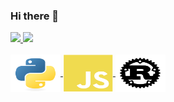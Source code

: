 ### Hi there 👋

<div>
  <a href="https://github.com/melkibalbino?tab=repositories">
  <img height="180em" src="https://github-readme-stats.vercel.app/api?username=melkibalbino&show_icons=true&theme=tokyonight&include_all_commits=true&count_private=true"/>
  <img height="180em" src="https://github-readme-stats.vercel.app/api/top-langs/?username=melkibalbino&layout=compact&langs_count=6&theme=tokyonight"/>
</div>
<div style="display: inline_block"><br>
  <img align="center" alt="Python" height="60" width="80" src="https://raw.githubusercontent.com/devicons/devicon/master/icons/python/python-original.svg">
  <img align="center" alt="Js" height="60" width="80" src="https://raw.githubusercontent.com/devicons/devicon/master/icons/javascript/javascript-plain.svg">
  <img align="center" alt="RustLang" height="60" width="80" src="https://raw.githubusercontent.com/devicons/devicon/master/icons/rust/rust-plain.svg">
  <!--img align="right" alt="Rafa-yoda" src="https://cdn.discordapp.com/attachments/795358919417397249/825430589581688872/hi.gif"-->
</div>

